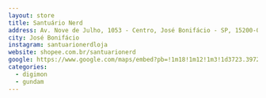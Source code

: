 ```yaml
---
layout: store
title: Santuário Nerd
address: Av. Nove de Julho, 1053 - Centro, José Bonifácio - SP, 15200-000
city: José Bonifácio
instagram: santuarionerdloja
website: shopee.com.br/santuarionerd
google: https://www.google.com/maps/embed?pb=!1m18!1m12!1m3!1d3723.397243963322!2d-49.68766432496766!3d-21.056790580599607!2m3!1f0!2f0!3f0!3m2!1i1024!2i768!4f13.1!3m3!1m2!1s0x94bdbff75e812e7d%3A0x532a975428d03089!2sSantu%C3%A1rio%20Nerd!5e0!3m2!1spt-BR!2sbr!4v1758738821389!5m2!1spt-BR!2sbr
categories:
  - digimon
  - gundam
---
```

